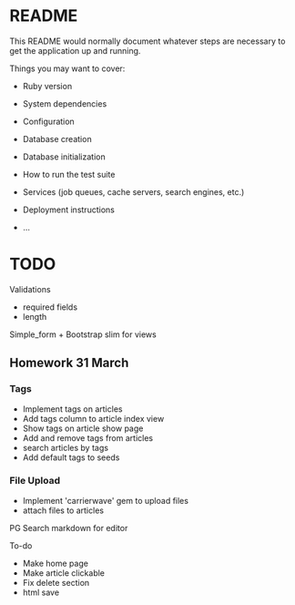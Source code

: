 # README

This README would normally document whatever steps are necessary to get the
application up and running.

Things you may want to cover:

* Ruby version

* System dependencies

* Configuration

* Database creation

* Database initialization

* How to run the test suite

* Services (job queues, cache servers, search engines, etc.)

* Deployment instructions

* ...


# TODO

Validations
- required fields
- length

Simple_form + Bootstrap
slim for views

## Homework 31 March

### Tags
- Implement tags on articles
- Add tags column to article index view
- Show tags on article show page
- Add and remove tags from articles
- search articles by tags
- Add default tags to seeds

### File Upload
- Implement 'carrierwave' gem to upload files
- attach files to articles

PG Search
markdown for editor

To-do

- Make home page
- Make article clickable 
- Fix delete section
- html save

